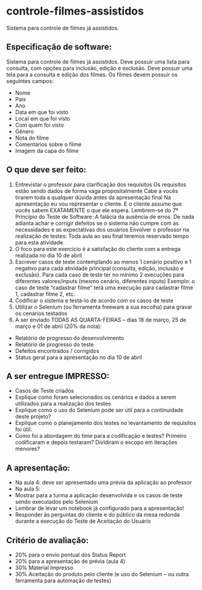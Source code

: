 # controle-filmes-assistidos
Sistema para controle de filmes já assistidos.


## Especificação de software:
Sistema para controle de filmes já assistidos.
Deve possuir uma lista para consulta, com opções para inclusão, edição e exclusão.
Deve possuir uma tela para a consulta e edição dos filmes.
Os filmes devem possuir os seguintes campos:
- Nome
- País
- Ano
- Data em que foi visto
- Local em que foi visto
- Com quem foi visto
- Gênero
- Nota do filme
- Comentários sobre o filme
- Imagem da capa do filme

## O que deve ser feito:
1. Entrevistar o professor para clarificação dos requisitos 
Os requisitos estão sendo dados de forma vaga propositalmente
Cabe a vocês tirarem toda a qualquer dúvida antes da apresentação final
Na apresentação eu vou representar o cliente. E o cliente assume que vocês sabem EXATAMENTE o que ele espera.
Lembrem-se do 7º Princípio do Teste de Software: A falácia da ausência de erros. De nada adianta achar e corrigir defeitos se o sistema não cumpre com as necessidades e as expectativas dos usuários
Envolver o professor na realização de testes:
Toda aula ao seu final teremos reservado tempo para esta atividade.
2. O foco para este exercício é a satisfação do cliente com a entrega realizada no dia 10 de abril
3. Escrever casos de teste contemplando ao menos 1 cenário positivo e 1 negativo para cada atividade principal (consulta, edição, inclusão e exclusão).
Para cada caso de teste ter no mínimo 2 execuções para diferentes valores/inputs (mesmo cenário, diferentes inputs)
Exemplo: o caso de teste “cadastrar filme” terá uma execução para cadastrar filme 1, cadastrar filme 2, etc.
4. Codificar o sistema e testá-lo de acordo com os casos de teste
5. Utilizar o Selenium (ou ferramenta freeware a sua escolha) para gravar os cenários testados
6. A ser enviado TODAS AS QUARTA-FEIRAS – dias 18 de março, 25 de março e 01 de abril (20% da nota):

* Relatório de progresso do desenvolvimento
* Relatório de progresso do teste
* Defeitos encontrados / corrigidos
* Status geral para a apresentação no dia 10 de abril

## A ser entregue IMPRESSO:
- Casos de Teste criados
- Explique como foram selecionados os cenários e dados a serem utilizados para a realização dos testes 
- Explique como o uso do Selenium pode ser útil para a continuidade deste projeto?
- Explique como o planejamento dos testes no levantamento de requisitos foi útil.
- Como foi a abordagem do time para a codificação e testes? Primeiro codificaram e depois testaram? Dividiram o escopo em iterações menores? 

## A apresentação:
- Na aula 4: deve ser apresentado uma prévia da aplicação ao professor
- Na aula 5:
- Mostrar para a turma a aplicação desenvolvida e os casos de teste sendo executados pelo Selenium
- Lembrar de levar um notebook já configurado para a apresentação!
- Responder às perguntas do cliente e do público da mesa redonda durante a execução do Teste de Aceitação do Usuário

## Critério de avaliação:
- 20% para o envio pontual dos Status Report
- 20% para a apresentação de prévia (aula 4)
- 30% Material impresso
- 30% Aceitação do produto pelo cliente (e uso do Selenium – ou outra ferramenta para automação de testes)
